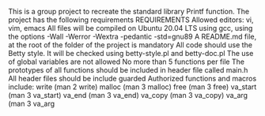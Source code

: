 This is a group project to recreate the standard library Printf function. The project has the following requirements
REQUIREMENTS
Allowed editors: vi, vim, emacs
All files will be compiled on Ubuntu 20.04 LTS using gcc, using the options -Wall -Werror -Wextra -pedantic -std=gnu89
A README.md file, at the root of the folder of the project is mandatory
All code should use the Betty style. It will be checked using betty-style.pl and betty-doc.pl
The use of global variables are not allowed
No more than 5 functions per file 
The prototypes of all functions should be included in header file called main.h
All header files should be include guarded
Authorized functions and macros include:
write (man 2 write)
malloc (man 3 malloc)
free (man 3 free)
va_start (man 3 va_start)
va_end (man 3 va_end)
va_copy (man 3 va_copy)
va_arg (man 3 va_arg
